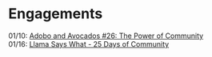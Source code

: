 # Engagements
01/10: [Adobo and Avocados #26: The Power of Community](https://www.youtube.com/live/TciFUzx69xY?si=63EzBJpdDivp8_oj)   
01/16: [Llama Says What - 25 Days of Community](https://llamasayswhat.substack.com/p/25-days-of-community-tara-walton)
<!--02/??: [Fireside with Voxgig]()  -->
